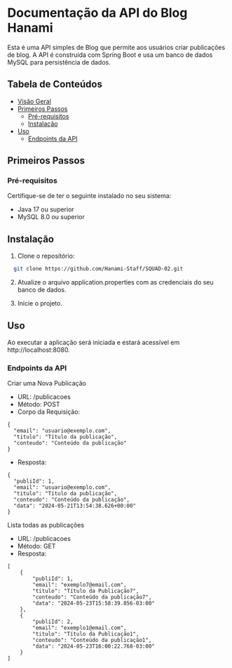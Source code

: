 
# Documentação da API do Blog Hanami

Esta é uma API simples de Blog que permite aos usuários criar publicações de blog. A API é construída com Spring Boot e usa um banco de dados MySQL para persistência de dados.
## Tabela de Conteúdos

- [Visão Geral](#)
- [Primeiros Passos](#primeiros-passos)
  - [Pré-requisitos](#pré-requisitos)
  - [Instalação](#instalação)
- [Uso](#uso)
  - [Endpoints da API](#endpoints-da-api)

## Primeiros Passos
### Pré-requisitos

Certifique-se de ter o seguinte instalado no seu sistema:
- Java 17 ou superior
- MySQL 8.0 ou superior


## Instalação

1. Clone o repositório:

```bash
  git clone https://github.com/Hanami-Staff/SQUAD-02.git
```
2. Atualize o arquivo application.properties com as credenciais do seu banco de dados.

3. Inicie o projeto.

## Uso

Ao executar a aplicação será iniciada e estará acessível em http://localhost:8080.

### Endpoints da API


Criar uma Nova Publicação
 - URL: /publicacoes
 - Método: POST
 - Corpo da Requisição:

```
{
  "email": "usuario@exemplo.com",
  "titulo": "Título da publicação",
  "conteudo": "Conteúdo da publicação"
}
```

 - Resposta:

```
{
  "publiId": 1,
  "email": "usuario@exemplo.com",
  "titulo": "Título da publicação",
  "conteudo": "Conteúdo da publicação",
  "data": "2024-05-21T13:54:38.626+00:00"
}
```

Lista todas as publicações
 - URL: /publicacoes
 - Método: GET
 - Resposta:

```
[
    {
        "publiId": 1,
        "email": "exemplo7@email.com",
        "titulo": "Título da Publicação7",
        "conteudo": "Conteúdo da publicação7",
        "data": "2024-05-23T15:58:39.856-03:00"
    },
    {
        "publiId": 2,
        "email": "exemplo1@email.com",
        "titulo": "Título da Publicação1",
        "conteudo": "Conteúdo da publicação1",
        "data": "2024-05-23T16:00:22.768-03:00"
    }
]
```